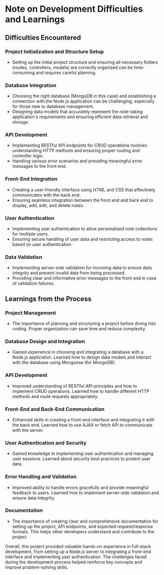 # Note on Development Difficulties and Learnings

## Difficulties Encountered

### Project Initialization and Structure Setup
- Setting up the initial project structure and ensuring all necessary folders (routes, controllers, models) are correctly organized can be time-consuming and requires careful planning.

### Database Integration
- Choosing the right database (MongoDB in this case) and establishing a connection with the Node.js application can be challenging, especially for those new to database management.
- Designing data models that accurately represent the note-taking application's requirements and ensuring efficient data retrieval and storage.

### API Development
- Implementing RESTful API endpoints for CRUD operations involves understanding HTTP methods and ensuring proper routing and controller logic.
- Handling various error scenarios and providing meaningful error messages to the front end.

### Front-End Integration
- Creating a user-friendly interface using HTML and CSS that effectively communicates with the back end.
- Ensuring seamless integration between the front end and back end to display, add, edit, and delete notes.

### User Authentication
- Implementing user authentication to allow personalized note collections for multiple users.
- Ensuring secure handling of user data and restricting access to notes based on user authentication.

### Data Validation
- Implementing server-side validation for incoming data to ensure data integrity and prevent invalid data from being processed.
- Providing clear and informative error messages to the front end in case of validation failures.

## Learnings from the Process

### Project Management
- The importance of planning and structuring a project before diving into coding. Proper organization can save time and reduce complexity.

### Database Design and Integration
- Gained experience in choosing and integrating a database with a Node.js application. Learned how to design data models and interact with the database using Mongoose (for MongoDB).

### API Development
- Improved understanding of RESTful API principles and how to implement CRUD operations. Learned how to handle different HTTP methods and route requests appropriately.

### Front-End and Back-End Communication
- Enhanced skills in creating a front-end interface and integrating it with the back end. Learned how to use AJAX or fetch API to communicate with the server.

### User Authentication and Security
- Gained knowledge in implementing user authentication and managing user sessions. Learned about security best practices to protect user data.

### Error Handling and Validation
- Improved ability to handle errors gracefully and provide meaningful feedback to users. Learned how to implement server-side validation and ensure data integrity.

### Documentation
- The importance of creating clear and comprehensive documentation for setting up the project, API endpoints, and expected request/response formats. This helps other developers understand and contribute to the project.

Overall, this project provided valuable hands-on experience in full-stack development, from setting up a Node.js server to integrating a front-end interface and implementing user authentication. The challenges faced during the development process helped reinforce key concepts and improve problem-solving skills.
